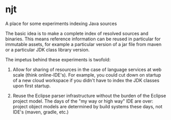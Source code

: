# njt

A place for some experiments indexing Java sources

The basic idea is to make a complete index of resolved sources and binaries. This means reference
information can be reused in particular for immutable assets, for example a particular version of a 
jar file from maven or a particular JDK class library version. 

The impetus behind these experiments is twofold:

1. Allow for sharing of resources in the case of language services at web scale (think online-IDE's). 
For example, you could cut down on startup of a new cloud workspace if you didn't have to index the 
JDK classes upon first startup.

2. Reuse the Eclipse parser infrastructure without the burden of the Eclipse project model. The days of the "my way or high way" IDE are over: project object models are determined by build systems these days, 
not IDE's (maven, gradle, etc.)
